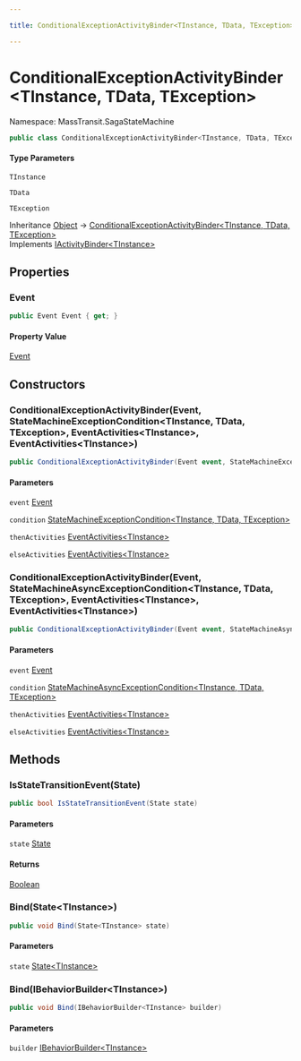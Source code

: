 ```yaml
---

title: ConditionalExceptionActivityBinder<TInstance, TData, TException>

---
```


# ConditionalExceptionActivityBinder\<TInstance, TData, TException\>

Namespace: MassTransit.SagaStateMachine

```csharp
public class ConditionalExceptionActivityBinder<TInstance, TData, TException> : IActivityBinder<TInstance>
```

#### Type Parameters

`TInstance`<br/>

`TData`<br/>

`TException`<br/>

Inheritance [Object](https://learn.microsoft.com/en-us/dotnet/api/system.object) → [ConditionalExceptionActivityBinder\<TInstance, TData, TException\>](../masstransit-sagastatemachine/conditionalexceptionactivitybinder-3)<br/>
Implements [IActivityBinder\<TInstance\>](../masstransit-sagastatemachine/iactivitybinder-1)

## Properties

### **Event**

```csharp
public Event Event { get; }
```

#### Property Value

[Event](../../masstransit-abstractions/masstransit/event)<br/>

## Constructors

### **ConditionalExceptionActivityBinder(Event, StateMachineExceptionCondition\<TInstance, TData, TException\>, EventActivities\<TInstance\>, EventActivities\<TInstance\>)**

```csharp
public ConditionalExceptionActivityBinder(Event event, StateMachineExceptionCondition<TInstance, TData, TException> condition, EventActivities<TInstance> thenActivities, EventActivities<TInstance> elseActivities)
```

#### Parameters

`event` [Event](../../masstransit-abstractions/masstransit/event)<br/>

`condition` [StateMachineExceptionCondition\<TInstance, TData, TException\>](../../masstransit-abstractions/masstransit/statemachineexceptioncondition-3)<br/>

`thenActivities` [EventActivities\<TInstance\>](../masstransit/eventactivities-1)<br/>

`elseActivities` [EventActivities\<TInstance\>](../masstransit/eventactivities-1)<br/>

### **ConditionalExceptionActivityBinder(Event, StateMachineAsyncExceptionCondition\<TInstance, TData, TException\>, EventActivities\<TInstance\>, EventActivities\<TInstance\>)**

```csharp
public ConditionalExceptionActivityBinder(Event event, StateMachineAsyncExceptionCondition<TInstance, TData, TException> condition, EventActivities<TInstance> thenActivities, EventActivities<TInstance> elseActivities)
```

#### Parameters

`event` [Event](../../masstransit-abstractions/masstransit/event)<br/>

`condition` [StateMachineAsyncExceptionCondition\<TInstance, TData, TException\>](../../masstransit-abstractions/masstransit/statemachineasyncexceptioncondition-3)<br/>

`thenActivities` [EventActivities\<TInstance\>](../masstransit/eventactivities-1)<br/>

`elseActivities` [EventActivities\<TInstance\>](../masstransit/eventactivities-1)<br/>

## Methods

### **IsStateTransitionEvent(State)**

```csharp
public bool IsStateTransitionEvent(State state)
```

#### Parameters

`state` [State](../../masstransit-abstractions/masstransit/state)<br/>

#### Returns

[Boolean](https://learn.microsoft.com/en-us/dotnet/api/system.boolean)<br/>

### **Bind(State\<TInstance\>)**

```csharp
public void Bind(State<TInstance> state)
```

#### Parameters

`state` [State\<TInstance\>](../../masstransit-abstractions/masstransit/state-1)<br/>

### **Bind(IBehaviorBuilder\<TInstance\>)**

```csharp
public void Bind(IBehaviorBuilder<TInstance> builder)
```

#### Parameters

`builder` [IBehaviorBuilder\<TInstance\>](../masstransit-sagastatemachine/ibehaviorbuilder-1)<br/>
